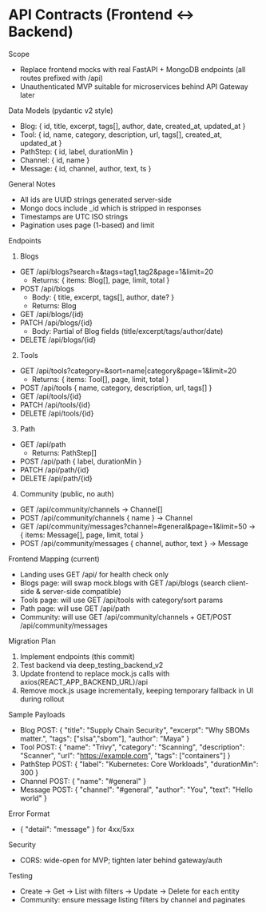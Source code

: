 # API Contracts (Frontend ↔ Backend)

Scope
- Replace frontend mocks with real FastAPI + MongoDB endpoints (all routes prefixed with /api)
- Unauthenticated MVP suitable for microservices behind API Gateway later

Data Models (pydantic v2 style)
- Blog: { id, title, excerpt, tags[], author, date, created_at, updated_at }
- Tool: { id, name, category, description, url, tags[], created_at, updated_at }
- PathStep: { id, label, durationMin }
- Channel: { id, name }
- Message: { id, channel, author, text, ts }

General Notes
- All ids are UUID strings generated server-side
- Mongo docs include _id which is stripped in responses
- Timestamps are UTC ISO strings
- Pagination uses page (1-based) and limit

Endpoints
1) Blogs
- GET /api/blogs?search=&tags=tag1,tag2&page=1&limit=20
  - Returns: { items: Blog[], page, limit, total }
- POST /api/blogs
  - Body: { title, excerpt, tags[], author, date? }
  - Returns: Blog
- GET /api/blogs/{id}
- PATCH /api/blogs/{id}
  - Body: Partial of Blog fields (title/excerpt/tags/author/date)
- DELETE /api/blogs/{id}

2) Tools
- GET /api/tools?category=&sort=name|category&page=1&limit=20
  - Returns: { items: Tool[], page, limit, total }
- POST /api/tools { name, category, description, url, tags[] }
- GET /api/tools/{id}
- PATCH /api/tools/{id}
- DELETE /api/tools/{id}

3) Path
- GET /api/path
  - Returns: PathStep[]
- POST /api/path { label, durationMin }
- PATCH /api/path/{id}
- DELETE /api/path/{id}

4) Community (public, no auth)
- GET /api/community/channels -> Channel[]
- POST /api/community/channels { name } -> Channel
- GET /api/community/messages?channel=#general&page=1&limit=50 -> { items: Message[], page, limit, total }
- POST /api/community/messages { channel, author, text } -> Message

Frontend Mapping (current)
- Landing uses GET /api/ for health check only
- Blogs page: will swap mock.blogs with GET /api/blogs (search client-side & server-side compatible)
- Tools page: will use GET /api/tools with category/sort params
- Path page: will use GET /api/path
- Community: will use GET /api/community/channels + GET/POST /api/community/messages

Migration Plan
1. Implement endpoints (this commit)
2. Test backend via deep_testing_backend_v2
3. Update frontend to replace mock.js calls with axios(REACT_APP_BACKEND_URL)/api
4. Remove mock.js usage incrementally, keeping temporary fallback in UI during rollout

Sample Payloads
- Blog POST: { "title": "Supply Chain Security", "excerpt": "Why SBOMs matter.", "tags": ["slsa","sbom"], "author": "Maya" }
- Tool POST: { "name": "Trivy", "category": "Scanning", "description": "Scanner", "url": "https://example.com", "tags": ["containers"] }
- PathStep POST: { "label": "Kubernetes: Core Workloads", "durationMin": 300 }
- Channel POST: { "name": "#general" }
- Message POST: { "channel": "#general", "author": "You", "text": "Hello world" }

Error Format
- { "detail": "message" } for 4xx/5xx

Security
- CORS: wide-open for MVP; tighten later behind gateway/auth

Testing
- Create → Get → List with filters → Update → Delete for each entity
- Community: ensure message listing filters by channel and paginates